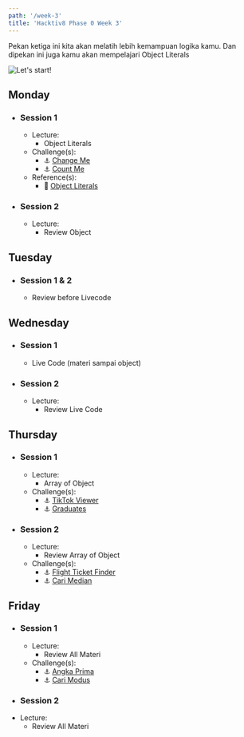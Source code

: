 ```yaml
---
path: '/week-3'
title: 'Hacktiv8 Phase 0 Week 3'
---
```


Pekan ketiga ini kita akan melatih lebih kemampuan logika kamu. Dan dipekan ini juga kamu akan mempelajari Object Literals

![Let's start!](/assets/start.png)

## Monday

- ### Session 1
  - Lecture:
      - Object Literals
  - Challenge(s):
      - :anchor: [Change Me](/week-3/challenges/anchor-change-me)
      - :anchor: [Count Me](/week-3/challenges/anchor-count-me)
  - Reference(s):
      - :notebook_with_decorative_cover: [Object Literals](/week-3/references/object-literal)
- ### Session 2
  - Lecture:
      - Review Object

## Tuesday

- ### Session 1 & 2
    - Review before Livecode

## Wednesday

- ### Session 1
    - Live Code (materi sampai object)
- ### Session 2
  - Lecture:
      - Review Live Code

## Thursday

- ### Session 1
  - Lecture:
      - Array of Object
  - Challenge(s):
      - :anchor: [TikTok Viewer](/week-3/challenges/anchor-tiktok-viewer)
      - :anchor: [Graduates](/week-3/challenges/anchor-graduates-object)
- ### Session 2
  - Lecture:
      - Review Array of Object
  - Challenge(s):
      - :anchor: [Flight Ticket Finder](/week-3/challenges/anchor-flight-ticket-finder)
      - :anchor: [Cari Median](/week-3/challenges/anchor-cari-median)

## Friday

- ### Session 1
  - Lecture:
      - Review All Materi
  - Challenge(s):
      - :anchor: [Angka Prima](/week-3/challenges/anchor-angka-prima)
      - :anchor: [Cari Modus](/week-3/challenges/anchor-cari-modus)
      <!-- - :rocket: [Mengelompokkan Hewan](/week-3/challenges/rocket-mengelompokkan-hewan) -->
- ### Session 2
- Lecture:
    - Review All Materi

